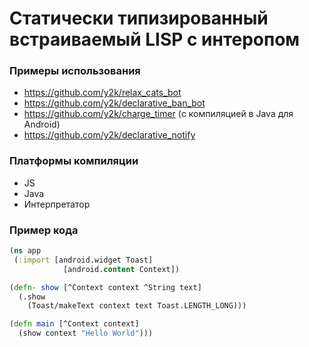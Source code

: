 # Статически типизированный встраиваемый LISP с интеропом

### Примеры использования

- https://github.com/y2k/relax_cats_bot
- https://github.com/y2k/declarative_ban_bot
- https://github.com/y2k/charge_timer (с компиляцией в Java для Android)
- https://github.com/y2k/declarative_notify

### Платформы компиляции

- JS
- Java
- Интерпретатор

### Пример кода

```clojure
(ns app
 (:import [android.widget Toast]
 	        [android.content Context])

(defn- show [^Context context ^String text]
  (.show
    (Toast/makeText context text Toast.LENGTH_LONG)))

(defn main [^Context context]
  (show context "Hello World")))
```
